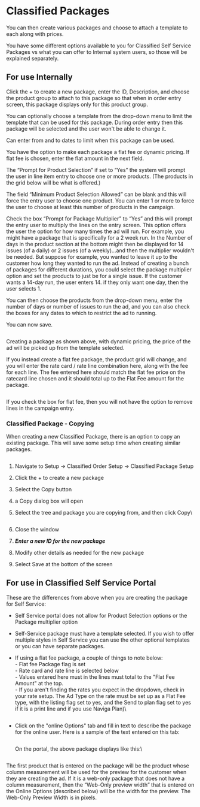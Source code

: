 # Classified Packages

You can then create various packages and choose to attach a template to each along with prices.

You have some different options available to you for Classified Self Service Packages vs what you can offer to Internal system users, so those will be explained separately.

## For use Internally

Click the + to create a new package, enter the ID, Description, and choose the product group to attach to this package so that when in order entry screen, this package displays only for this product group.

You can optionally choose a template from the drop-down menu to limit the template that can be used for this package. During order entry then this package will be selected and the user won't be able to change it.

Can enter from and to dates to limit when this package can be used.

You have the option to make each package a flat fee or dynamic pricing. If flat fee is chosen, enter the flat amount in the next field.

The “Prompt for Product Selection” if set to “Yes” the system will prompt the user in line item entry to choose one or more products. (The products in the grid below will be what is offered.)

The field “Minimum Product Selection Allowed” can be blank and this will force the entry user to choose one product. You can enter 1 or more to force the user to choose at least this number of products in the campaign.

Check the box “Prompt for Package Multiplier” to “Yes” and this will prompt the entry user to multiply the lines on the entry screen. This option offers the user the option for how many times the ad will run. For example, you might have a package that is specifically for a 2 week run. In the Number of days in the product section at the bottom might then be displayed for 14 issues (of a daily) or 2 issues (of a weekly)...and then the multiplier wouldn't be needed. But suppose for example, you wanted to leave it up to the customer how long they wanted to run the ad. Instead of creating a bunch of packages for different durations, you could select the package multiplier option and set the products to just be for a single issue. If the customer wants a 14-day run, the user enters 14. if they only want one day, then the user selects 1.

You can then choose the products from the drop-down menu, enter the number of days or number of issues to run the ad, and you can also check the boxes for any dates to which to restrict the ad to running.

You can now save.

<figure><img src="../../../../.gitbook/assets/image (1237).png" alt=""><figcaption></figcaption></figure>

Creating a package as shown above, with dynamic pricing, the price of the ad will be picked up from the template selected.

If you instead create a flat fee package, the product grid will change, and you will enter the rate card / rate line combination here, along with the fee for each line. The fee entered here should match the flat fee price on the ratecard line chosen and it should total up to the Flat Fee amount for the package.

<figure><img src="../../../../.gitbook/assets/image (1150).png" alt=""><figcaption></figcaption></figure>

If you check the box for flat fee, then you will not have the option to remove lines in the campaign entry.

### Classified Package - Copying

When creating a new Classified Package, there is an option to copy an existing package. This will save some setup time when creating similar packages.

<figure><img src="../../../../.gitbook/assets/image (264).png" alt=""><figcaption></figcaption></figure>

1. Navigate to Setup -> Classified Order Setup -> Classified Package Setup
2. Click the + to create a new package
3. Select the Copy button
4. a Copy dialog box will open
5.  Select the tree and package you are copying from, and then click Copy\\

    <figure><img src="../../../../.gitbook/assets/image (507).png" alt=""><figcaption></figcaption></figure>
6. Close the window
7. _**Enter a new ID for the new package**_
8. Modify other details as needed for the new package
9. Select Save at the bottom of the screen

## For use in Classified Self Service Portal

These are the differences from above when you are creating the package for Self Service:

* Self Service portal does not allow for Product Selection options or the Package multiplier option
* Self-Service package must have a template selected. If you wish to offer multiple styles in Self Service you can use the other optional templates or you can have separate packages.
*   If using a flat fee package, a couple of things to note below:\
    \- Flat fee Package flag is set\
    \- Rate card and rate line is selected below\
    \- Values entered here must in the lines must total to the "Flat Fee Amount" at the top.\
    \- If you aren't finding the rates you expect in the dropdown, check in your rate setup. The Ad Type on the rate must be set up as a Flat Fee type, with the listing flag set to yes, and the Send to plan flag set to yes if it is a print line and if you use Naviga Plan)\\

    <figure><img src="../../../../.gitbook/assets/image (336).png" alt=""><figcaption></figcaption></figure>
*   Click on the "online Options" tab and fill in text to describe the package for the online user. Here is a sample of the text entered on this tab:&#x20;

    <figure><img src="../../../../.gitbook/assets/image (1588).png" alt=""><figcaption></figcaption></figure>

    On the portal, the above package displays like this:\\

    <figure><img src="../../../../.gitbook/assets/image (1183).png" alt=""><figcaption></figcaption></figure>

The first product that is entered on the package will be the product whose column measurement will be used for the preview for the customer when they are creating the ad. If it is a web-only package that does not have a column measurement, then the “Web-Only preview width” that is entered on the Online Options (described below) will be the width for the preview. The Web-Only Preview Width is in pixels.
